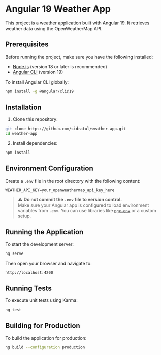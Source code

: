 # Angular 19 Weather App

This project is a weather application built with Angular 19. It retrieves weather data using the OpenWeatherMap API.

## Prerequisites

Before running the project, make sure you have the following installed:

- [Node.js](https://nodejs.org/) (version 18 or later is recommended)
- [Angular CLI](https://angular.io/cli) (version 19)

To install Angular CLI globally:

```bash
npm install -g @angular/cli@19
```

## Installation

1. Clone this repository:

```bash
git clone https://github.com/sidratul/weather-app.git
cd weather-app
```

2. Install dependencies:

```bash
npm install
```

## Environment Configuration

Create a `.env` file in the root directory with the following content:

```
WEATHER_API_KEY=your_openweathermap_api_key_here
```

> ⚠️ **Do not commit the `.env` file to version control.**  
> Make sure your Angular app is configured to load environment variables from `.env`. You can use libraries like [`ngx-env`](https://www.npmjs.com/package/@ngx-env/builder) or a custom setup.

## Running the Application

To start the development server:

```bash
ng serve
```

Then open your browser and navigate to:

```
http://localhost:4200
```

## Running Tests

To execute unit tests using Karma:

```bash
ng test
```

## Building for Production

To build the application for production:

```bash
ng build --configuration production
```
